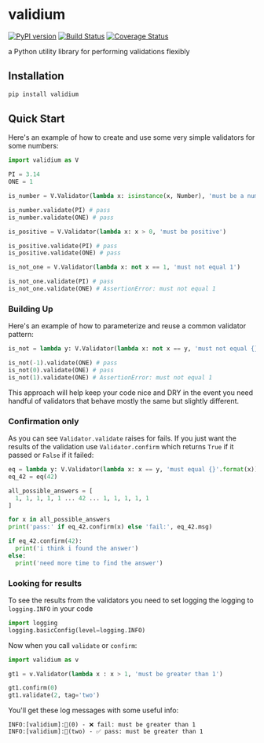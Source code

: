 # validium
[![PyPI version](https://badge.fury.io/py/validium.svg)](https://badge.fury.io/py/validium)
[![Build Status](https://travis-ci.com/json2d/validium.svg?branch=master)](https://travis-ci.com/json2d/validium) [![Coverage Status](https://coveralls.io/repos/github/json2d/validium/badge.svg?branch=master)](https://coveralls.io/github/json2d/validium?branch=master)

a Python utility library for performing validations flexibly

## Installation

```bash
pip install validium
```

## Quick Start

Here's an example of how to create and use some very simple validators for some numbers:

```py
import validium as V

PI = 3.14
ONE = 1

is_number = V.Validator(lambda x: isinstance(x, Number), 'must be a number')

is_number.validate(PI) # pass
is_number.validate(ONE) # pass

is_positive = V.Validator(lambda x: x > 0, 'must be positive')

is_positive.validate(PI) # pass
is_positive.validate(ONE) # pass

is_not_one = V.Validator(lambda x: not x == 1, 'must not equal 1')

is_not_one.validate(PI) # pass
is_not_one.validate(ONE) # AssertionError: must not equal 1

```

### Building Up

Here's an example of how to parameterize and reuse a common validator pattern:

```py
is_not = lambda y: V.Validator(lambda x: not x == y, 'must not equal {}'.format(x)) # u

is_not(-1).validate(ONE) # pass
is_not(0).validate(ONE) # pass
is_not(1).validate(ONE) # AssertionError: must not equal 1

```

This approach will help keep your code nice and DRY in the event you need handful of validators that behave mostly the same but slightly different.

### Confirmation only

As you can see `Validator.validate` raises for fails. If you just want the results of the validation use `Validator.confirm` which returns `True` if it passed or `False` if it failed:

```py
eq = lambda y: V.Validator(lambda x: x == y, 'must equal {}'.format(x)) # u
eq_42 = eq(42)

all_possible_answers = [
  1, 1, 1, 1, 1 ... 42 ... 1, 1, 1, 1, 1
]

for x in all_possible_answers
print('pass:' if eq_42.confirm(x) else 'fail:', eq_42.msg)

if eq_42.confirm(42):
  print('i think i found the answer')
else:
  print('need more time to find the answer')
```

### Looking for results

To see the results from the validators you need to set logging the logging to `logging.INFO` in your code

```py
import logging
logging.basicConfig(level=logging.INFO)
```

Now when you call `validate` or `confirm`:

```py
import validium as v

gt1 = v.Validator(lambda x : x > 1, 'must be greater than 1')

gt1.confirm(0)
gt1.validate(2, tag='two')
```

You'll get these log messages with some useful info:

```
INFO:[validium]:💎(0) - ❌ fail: must be greater than 1
INFO:[validium]:💎(two) - ✅ pass: must be greater than 1
```